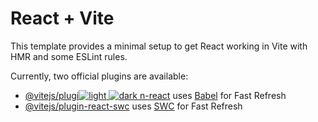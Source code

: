 # React + Vite

This template provides a minimal setup to get React working in Vite with HMR and some ESLint rules.

Currently, two official plugins are available:

- [@vitejs/plugi![light](https://github.com/user-attachments/assets/e7d0102f-00f2-4b33-b896-5cda47fefa61)
![dark](https://github.com/user-attachments/assets/87456dae-56d2-42a4-88b8-42155af46929)
n-react](https://github.com/vitejs/vite-plugin-react/blob/main/packages/plugin-react/README.md) uses [Babel](https://babeljs.io/) for Fast Refresh
- [@vitejs/plugin-react-swc](https://github.com/vitejs/vite-plugin-react-swc) uses [SWC](https://swc.rs/) for Fast Refresh
